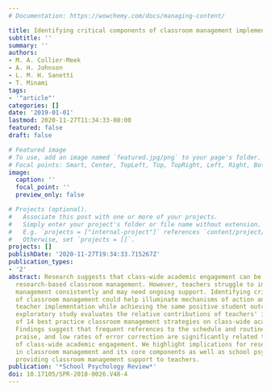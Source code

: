 ```yaml
---
# Documentation: https://wowchemy.com/docs/managing-content/

title: Identifying critical components of classroom management implementation
subtitle: ''
summary: ''
authors:
- M. A. Collier-Meek
- A. H. Johnson
- L. M. H. Sanetti
- T. Minami
tags:
- '"article"'
categories: []
date: '2019-01-01'
lastmod: 2020-11-27T11:34:33-08:00
featured: false
draft: false

# Featured image
# To use, add an image named `featured.jpg/png` to your page's folder.
# Focal points: Smart, Center, TopLeft, Top, TopRight, Left, Right, BottomLeft, Bottom, BottomRight.
image:
  caption: ''
  focal_point: ''
  preview_only: false

# Projects (optional).
#   Associate this post with one or more of your projects.
#   Simply enter your project's folder or file name without extension.
#   E.g. `projects = ["internal-project"]` references `content/project/deep-learning/index.md`.
#   Otherwise, set `projects = []`.
projects: []
publishDate: '2020-11-27T19:34:33.715267Z'
publication_types:
- '2'
abstract: Research suggests that class-wide academic engagement can be improved by
  research-based classroom management. However, teachers struggle to implement classroom
  management consistently and may need ongoing support. Identifying critical components
  of classroom management could help illuminate mechanisms of action and streamline
  teacher implementation while achieving the same positive student outcomes. This
  exploratory study evaluates the relative contributions of teachers' implementation
  of 14 best practice classroom management strategies on class-wide academic engagement.
  Findings suggest that frequent references to the schedule and routines, behavior-specific
  praise, and low rates of error correction are significantly related to high rates
  of class-wide academic engagement. We highlight implications for researchers interested
  in classroom management and its core components as well as school psychologists
  providing classroom management support to teachers.
publication: '*School Psychology Review*'
doi: 10.17105/SPR-2018-0026.V48-4
---
```

